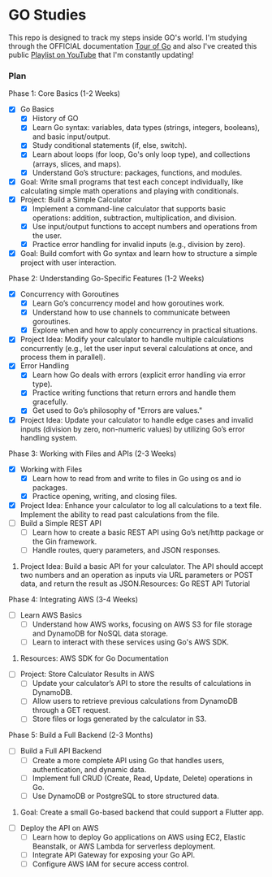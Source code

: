 # GO Studies

This repo is designed to track my steps inside GO's world. I'm studying through the OFFICIAL documentation [Tour of Go](https://go.dev/tour/welcome/1) and also I've created this public [Playlist on YouTube](https://www.youtube.com/watch?v=f6kdp27TYZs&list=PLI12PnJqTSg0Lz2n5-wL_SnWorVbJ7or9) that I'm constantly updating!

### Plan

Phase 1: Core Basics (1-2 Weeks)
- [x] Go Basics
    - [x] History of GO
    - [x] Learn Go syntax: variables, data types (strings, integers, booleans), and basic input/output.
    - [x] Study conditional statements (if, else, switch).
    - [x] Learn about loops (for loop, Go's only loop type), and collections (arrays, slices, and maps).
    - [x] Understand Go’s structure: packages, functions, and modules.
- [x] Goal: Write small programs that test each concept individually, like calculating simple math operations and playing with conditionals.
- [x] Project: Build a Simple Calculator
    - [x] Implement a command-line calculator that supports basic operations: addition, subtraction, multiplication, and division.
    - [x] Use input/output functions to accept numbers and operations from the user.
    - [x] Practice error handling for invalid inputs (e.g., division by zero).
- [x] Goal: Build comfort with Go syntax and learn how to structure a simple project with user interaction.

Phase 2: Understanding Go-Specific Features (1-2 Weeks)
- [x] Concurrency with Goroutines
    - [x] Learn Go’s concurrency model and how goroutines work.
    - [x] Understand how to use channels to communicate between goroutines.
    - [x] Explore when and how to apply concurrency in practical situations.
- [x] Project Idea: Modify your calculator to handle multiple calculations concurrently (e.g., let the user input several calculations at once, and process them in parallel).
- [x] Error Handling
    - [x] Learn how Go deals with errors (explicit error handling via error type).
    - [x] Practice writing functions that return errors and handle them gracefully.
    - [x] Get used to Go’s philosophy of "Errors are values."
- [x] Project Idea: Update your calculator to handle edge cases and invalid inputs (division by zero, non-numeric values) by utilizing Go’s error handling system.

Phase 3: Working with Files and APIs (2-3 Weeks)
- [x] Working with Files
    - [x] Learn how to read from and write to files in Go using os and io packages.
    - [x] Practice opening, writing, and closing files.
- [x] Project Idea: Enhance your calculator to log all calculations to a text file. Implement the ability to read past calculations from the file.
- [ ] Build a Simple REST API
    - [ ] Learn how to create a basic REST API using Go’s net/http package or the Gin framework.
    - [ ] Handle routes, query parameters, and JSON responses.
1. Project Idea: Build a basic API for your calculator. The API should accept two numbers and an operation as inputs via URL parameters or POST data, and return the result as JSON.Resources: Go REST API Tutorial

Phase 4: Integrating AWS (3-4 Weeks)
- [ ] Learn AWS Basics
    - [ ] Understand how AWS works, focusing on AWS S3 for file storage and DynamoDB for NoSQL data storage.
    - [ ] Learn to interact with these services using Go's AWS SDK.
1. Resources: AWS SDK for Go Documentation
- [ ] Project: Store Calculator Results in AWS
    - [ ] Update your calculator’s API to store the results of calculations in DynamoDB.
    - [ ] Allow users to retrieve previous calculations from DynamoDB through a GET request.
    - [ ] Store files or logs generated by the calculator in S3.

Phase 5: Build a Full Backend (2-3 Months)
- [ ] Build a Full API Backend
    - [ ] Create a more complete API using Go that handles users, authentication, and dynamic data.
    - [ ] Implement full CRUD (Create, Read, Update, Delete) operations in Go.
    - [ ] Use DynamoDB or PostgreSQL to store structured data.
1. Goal: Create a small Go-based backend that could support a Flutter app.
- [ ] Deploy the API on AWS
    - [ ] Learn how to deploy Go applications on AWS using EC2, Elastic Beanstalk, or AWS Lambda for serverless deployment.
    - [ ] Integrate API Gateway for exposing your Go API.
    - [ ] Configure AWS IAM for secure access control.
